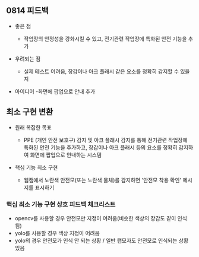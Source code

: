 ## 0814 피드백
- 좋은 점
    - 작업장의 안정성을 강화시킬 수 있고, 전기관련 작업장에 특화된 안전 기능을 추가
    
- 우려되는 점
    - 실제 테스트 어려움, 장갑이나 아크 플래시 같은 요소를 정확히 감지할 수 있을 지

- 아이디어
    -화면에 팝업으로 안내 추가

## 최소 구현 변환
- 원래 복잡한 목표
    - PPE (개인 안전 보호구) 감지 및 아크 플래시 감지를 통해 전기관련 작업장에 특화된 안전 기능을 추가하고, 장갑이나 아크 플래시 등의 요소를 정확히 감지하여 화면에 팝업으로 안내하는 시스템

- 핵심 기능 최소 구현
    - 웹캠에서 노란색 안전모(또는 노란색 물체)를 감지하면 '안전모 착용 확인' 메시지를 표시하기

### 핵심 최소 기능 구현 상호 피드백 체크리스트
- opencv를 사용할 경우 안전모만 지정이 어려움(비슷한 색상의 장갑도 같이 인식됨)
- yolo를 사용할 경우 색상 지정이 어려움
- yolo의 경우 안전모가 인식 안 되는 상황 / 일반 캡모자도 안전모로 인식되는 상황 있음